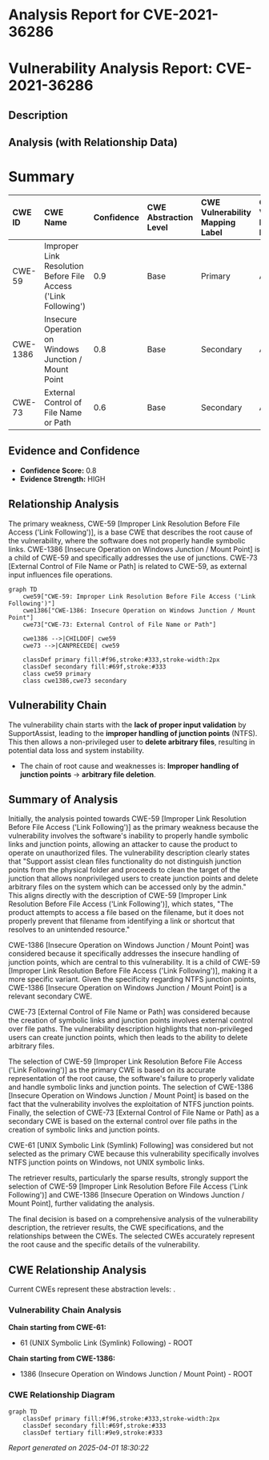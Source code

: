 # Analysis Report for CVE-2021-36286

# Vulnerability Analysis Report: CVE-2021-36286

## Description



## Analysis (with Relationship Data)

# Summary
| CWE ID    | CWE Name                                                                 | Confidence | CWE Abstraction Level | CWE Vulnerability Mapping Label | CWE-Vulnerability Mapping Notes |
| :-------- | :----------------------------------------------------------------------- | :--------- | :-------------------- | :------------------------------ | :------------------------------ |
| CWE-59    | Improper Link Resolution Before File Access ('Link Following')          | 0.9        | Base                  | Primary                         | Allowed                       |
| CWE-1386  | Insecure Operation on Windows Junction / Mount Point                     | 0.8        | Base                  | Secondary                       | Allowed                       |
| CWE-73    | External Control of File Name or Path                                   | 0.6        | Base                  | Secondary                       | Allowed                       |

## Evidence and Confidence

*   **Confidence Score:** 0.8
*   **Evidence Strength:** HIGH

## Relationship Analysis
The primary weakness, CWE-59 [Improper Link Resolution Before File Access ('Link Following')], is a base CWE that describes the root cause of the vulnerability, where the software does not properly handle symbolic links. CWE-1386 [Insecure Operation on Windows Junction / Mount Point] is a child of CWE-59 and specifically addresses the use of junctions. CWE-73 [External Control of File Name or Path] is related to CWE-59, as external input influences file operations.

```mermaid
graph TD
    cwe59["CWE-59: Improper Link Resolution Before File Access ('Link Following')"]
    cwe1386["CWE-1386: Insecure Operation on Windows Junction / Mount Point"]
    cwe73["CWE-73: External Control of File Name or Path"]

    cwe1386 -->|CHILDOF| cwe59
    cwe73 -->|CANPRECEDE| cwe59

    classDef primary fill:#f96,stroke:#333,stroke-width:2px
    classDef secondary fill:#69f,stroke:#333
    class cwe59 primary
    class cwe1386,cwe73 secondary
```

## Vulnerability Chain
The vulnerability chain starts with the **lack of proper input validation** by SupportAssist, leading to the **improper handling of junction points** (NTFS). This then allows a non-privileged user to **delete arbitrary files**, resulting in potential data loss and system instability.
  - The chain of root cause and weaknesses is: **Improper handling of junction points** -> **arbitrary file deletion**.

## Summary of Analysis
Initially, the analysis pointed towards CWE-59 [Improper Link Resolution Before File Access ('Link Following')] as the primary weakness because the vulnerability involves the software's inability to properly handle symbolic links and junction points, allowing an attacker to cause the product to operate on unauthorized files. The vulnerability description clearly states that "Support assist clean files functionality do not distinguish junction points from the physical folder and proceeds to clean the target of the junction that allows nonprivileged users to create junction points and delete arbitrary files on the system which can be accessed only by the admin." This aligns directly with the description of CWE-59 [Improper Link Resolution Before File Access ('Link Following')], which states, "The product attempts to access a file based on the filename, but it does not properly prevent that filename from identifying a link or shortcut that resolves to an unintended resource."

CWE-1386 [Insecure Operation on Windows Junction / Mount Point] was considered because it specifically addresses the insecure handling of junction points, which are central to this vulnerability. It is a child of CWE-59 [Improper Link Resolution Before File Access ('Link Following')], making it a more specific variant. Given the specificity regarding NTFS junction points, CWE-1386 [Insecure Operation on Windows Junction / Mount Point] is a relevant secondary CWE.

CWE-73 [External Control of File Name or Path] was considered because the creation of symbolic links and junction points involves external control over file paths. The vulnerability description highlights that non-privileged users can create junction points, which then leads to the ability to delete arbitrary files.

The selection of CWE-59 [Improper Link Resolution Before File Access ('Link Following')] as the primary CWE is based on its accurate representation of the root cause, the software's failure to properly validate and handle symbolic links and junction points. The selection of CWE-1386 [Insecure Operation on Windows Junction / Mount Point] is based on the fact that the vulnerability involves the exploitation of NTFS junction points. Finally, the selection of CWE-73 [External Control of File Name or Path] as a secondary CWE is based on the external control over file paths in the creation of symbolic links and junction points.

CWE-61 [UNIX Symbolic Link (Symlink) Following] was considered but not selected as the primary CWE because this vulnerability specifically involves NTFS junction points on Windows, not UNIX symbolic links.

The retriever results, particularly the sparse results, strongly support the selection of CWE-59 [Improper Link Resolution Before File Access ('Link Following')] and CWE-1386 [Insecure Operation on Windows Junction / Mount Point], further validating the analysis.

The final decision is based on a comprehensive analysis of the vulnerability description, the retriever results, the CWE specifications, and the relationships between the CWEs. The selected CWEs accurately represent the root cause and the specific details of the vulnerability.


## CWE Relationship Analysis

Current CWEs represent these abstraction levels: .


### Vulnerability Chain Analysis

**Chain starting from CWE-61:**
- 61 (UNIX Symbolic Link (Symlink) Following) - ROOT


**Chain starting from CWE-1386:**
- 1386 (Insecure Operation on Windows Junction / Mount Point) - ROOT



### CWE Relationship Diagram

```mermaid
graph TD
    classDef primary fill:#f96,stroke:#333,stroke-width:2px
    classDef secondary fill:#69f,stroke:#333
    classDef tertiary fill:#9e9,stroke:#333
```



*Report generated on 2025-04-01 18:30:22*
